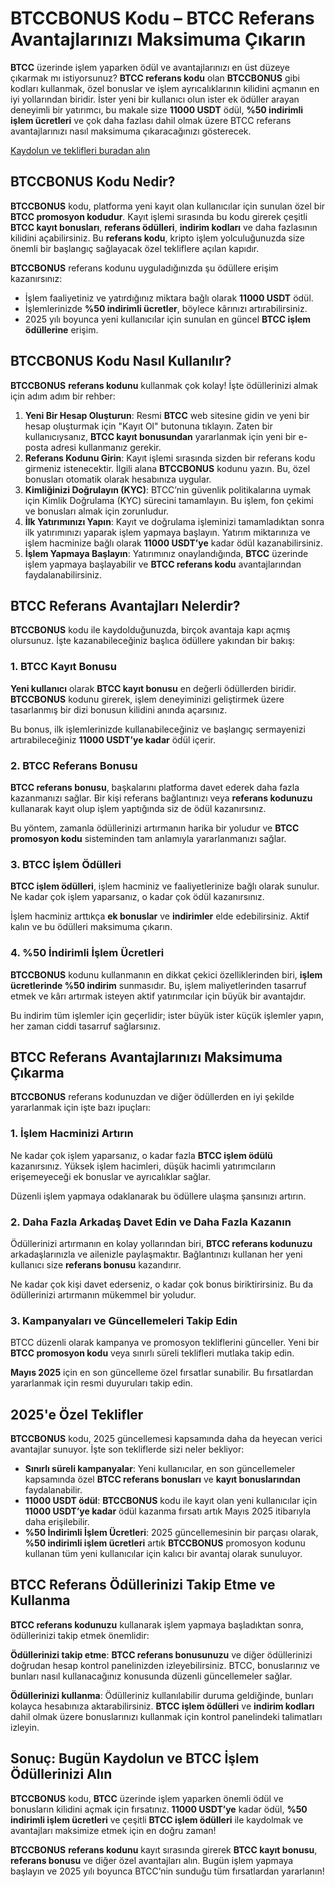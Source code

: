 <h1>BTCCBONUS Kodu – BTCC Referans Avantajlarınızı Maksimuma Çıkarın</h1>
</header>

<section>
  <p><strong>BTCC</strong> üzerinde işlem yaparken ödül ve avantajlarınızı en üst düzeye çıkarmak mı istiyorsunuz? <strong>BTCC referans kodu</strong> olan <strong>BTCCBONUS</strong> gibi kodları kullanmak, özel bonuslar ve işlem ayrıcalıklarının kilidini açmanın en iyi yollarından biridir. İster yeni bir kullanıcı olun ister ek ödüller arayan deneyimli bir yatırımcı, bu makale size <strong>11000 USDT</strong> ödül, <strong>%50 indirimli işlem ücretleri</strong> ve çok daha fazlası dahil olmak üzere BTCC referans avantajlarınızı nasıl maksimuma çıkaracağınızı gösterecek.</p>
</section>
<p><a href="https://partner.btcc.com/us/c/BTCCBONUS/9303" target="_blank">Kaydolun ve teklifleri buradan alın </a></p>



<img src="https://images.mirror-media.xyz/publication-images/-Gh6C4vVamKvXFpvE7083.png?height=500&amp;width=1000" decoding="async" data-nimg="fill" class="css-xah9so" style="position: absolute; inset: 0px; box-sizing: border-box; padding: 0px; border: none; margin: auto; display: block; width: 0px; height: 0px; min-width: 100%; max-width: 100%; min-height: 100%; max-height: 100%;">


<section>
  <h2>BTCCBONUS Kodu Nedir?</h2>
  <p><strong>BTCCBONUS</strong> kodu, platforma yeni kayıt olan kullanıcılar için sunulan özel bir <strong>BTCC promosyon kodudur</strong>. Kayıt işlemi sırasında bu kodu girerek çeşitli <strong>BTCC kayıt bonusları</strong>, <strong>referans ödülleri</strong>, <strong>indirim kodları</strong> ve daha fazlasının kilidini açabilirsiniz. Bu <strong>referans kodu</strong>, kripto işlem yolculuğunuzda size önemli bir başlangıç sağlayacak özel tekliflere açılan kapıdır.</p>
  <p><strong>BTCCBONUS</strong> referans kodunu uyguladığınızda şu ödüllere erişim kazanırsınız:</p>
  <ul>
    <li>İşlem faaliyetiniz ve yatırdığınız miktara bağlı olarak <strong>11000 USDT</strong> ödül.</li>
    <li>İşlemlerinizde <strong>%50 indirimli ücretler</strong>, böylece kârınızı artırabilirsiniz.</li>
    <li>2025 yılı boyunca yeni kullanıcılar için sunulan en güncel <strong>BTCC işlem ödüllerine</strong> erişim.</li>
  </ul>
</section>

<section>
  <h2>BTCCBONUS Kodu Nasıl Kullanılır?</h2>
  <p><strong>BTCCBONUS</strong> <strong>referans kodunu</strong> kullanmak çok kolay! İşte ödüllerinizi almak için adım adım bir rehber:</p>
  <ol>
    <li><strong>Yeni Bir Hesap Oluşturun</strong>: Resmi <strong>BTCC</strong> web sitesine gidin ve yeni bir hesap oluşturmak için "Kayıt Ol" butonuna tıklayın. Zaten bir kullanıcıysanız, <strong>BTCC kayıt bonusundan</strong> yararlanmak için yeni bir e-posta adresi kullanmanız gerekir.</li>
    <li><strong>Referans Kodunu Girin</strong>: Kayıt işlemi sırasında sizden bir referans kodu girmeniz istenecektir. İlgili alana <strong>BTCCBONUS</strong> kodunu yazın. Bu, özel bonusları otomatik olarak hesabınıza uygular.</li>
    <li><strong>Kimliğinizi Doğrulayın (KYC)</strong>: BTCC’nin güvenlik politikalarına uymak için Kimlik Doğrulama (KYC) sürecini tamamlayın. Bu işlem, fon çekimi ve bonusları almak için zorunludur.</li>
    <li><strong>İlk Yatırımınızı Yapın</strong>: Kayıt ve doğrulama işleminizi tamamladıktan sonra ilk yatırımınızı yaparak işlem yapmaya başlayın. Yatırım miktarınıza ve işlem hacminize bağlı olarak <strong>11000 USDT’ye</strong> kadar ödül kazanabilirsiniz.</li>
    <li><strong>İşlem Yapmaya Başlayın</strong>: Yatırımınız onaylandığında, <strong>BTCC</strong> üzerinde işlem yapmaya başlayabilir ve <strong>BTCC referans kodu</strong> avantajlarından faydalanabilirsiniz.</li>
  </ol>
</section>

<section>
  <h2>BTCC Referans Avantajları Nelerdir?</h2>
  <p><strong>BTCCBONUS</strong> kodu ile kaydolduğunuzda, birçok avantaja kapı açmış olursunuz. İşte kazanabileceğiniz başlıca ödüllere yakından bir bakış:</p>

  <h3>1. <strong>BTCC Kayıt Bonusu</strong></h3>
  <p><strong>Yeni kullanıcı</strong> olarak <strong>BTCC kayıt bonusu</strong> en değerli ödüllerden biridir. <strong>BTCCBONUS</strong> kodunu girerek, işlem deneyiminizi geliştirmek üzere tasarlanmış bir dizi bonusun kilidini anında açarsınız.</p>
  <p>Bu bonus, ilk işlemlerinizde kullanabileceğiniz ve başlangıç sermayenizi artırabileceğiniz <strong>11000 USDT’ye kadar</strong> ödül içerir.</p>

  <h3>2. <strong>BTCC Referans Bonusu</strong></h3>
  <p><strong>BTCC referans bonusu</strong>, başkalarını platforma davet ederek daha fazla kazanmanızı sağlar. Bir kişi referans bağlantınızı veya <strong>referans kodunuzu</strong> kullanarak kayıt olup işlem yaptığında siz de ödül kazanırsınız.</p>
  <p>Bu yöntem, zamanla ödüllerinizi artırmanın harika bir yoludur ve <strong>BTCC promosyon kodu</strong> sisteminden tam anlamıyla yararlanmanızı sağlar.</p>

  <h3>3. <strong>BTCC İşlem Ödülleri</strong></h3>
  <p><strong>BTCC işlem ödülleri</strong>, işlem hacminiz ve faaliyetlerinize bağlı olarak sunulur. Ne kadar çok işlem yaparsanız, o kadar çok ödül kazanırsınız.</p>
  <p>İşlem hacminiz arttıkça <strong>ek bonuslar</strong> ve <strong>indirimler</strong> elde edebilirsiniz. Aktif kalın ve bu ödülleri maksimuma çıkarın.</p>

  <h3>4. <strong>%50 İndirimli İşlem Ücretleri</strong></h3>
  <p><strong>BTCCBONUS</strong> kodunu kullanmanın en dikkat çekici özelliklerinden biri, <strong>işlem ücretlerinde %50 indirim</strong> sunmasıdır. Bu, işlem maliyetlerinden tasarruf etmek ve kârı artırmak isteyen aktif yatırımcılar için büyük bir avantajdır.</p>
  <p>Bu indirim tüm işlemler için geçerlidir; ister büyük ister küçük işlemler yapın, her zaman ciddi tasarruf sağlarsınız.</p>
</section>

<section>
  <h2>BTCC Referans Avantajlarınızı Maksimuma Çıkarma</h2>
  <p><strong>BTCCBONUS</strong> referans kodunuzdan ve diğer ödüllerden en iyi şekilde yararlanmak için işte bazı ipuçları:</p>

  <h3>1. İşlem Hacminizi Artırın</h3>
  <p>Ne kadar çok işlem yaparsanız, o kadar fazla <strong>BTCC işlem ödülü</strong> kazanırsınız. Yüksek işlem hacimleri, düşük hacimli yatırımcıların erişemeyeceği ek bonuslar ve ayrıcalıklar sağlar.</p>
  <p>Düzenli işlem yapmaya odaklanarak bu ödüllere ulaşma şansınızı artırın.</p>

  <h3>2. Daha Fazla Arkadaş Davet Edin ve Daha Fazla Kazanın</h3>
  <p>Ödüllerinizi artırmanın en kolay yollarından biri, <strong>BTCC referans kodunuzu</strong> arkadaşlarınızla ve ailenizle paylaşmaktır. Bağlantınızı kullanan her yeni kullanıcı size <strong>referans bonusu</strong> kazandırır.</p>
  <p>Ne kadar çok kişi davet ederseniz, o kadar çok bonus biriktirirsiniz. Bu da ödüllerinizi artırmanın mükemmel bir yoludur.</p>

  <h3>3. Kampanyaları ve Güncellemeleri Takip Edin</h3>
  <p>BTCC düzenli olarak kampanya ve promosyon tekliflerini günceller. Yeni bir <strong>BTCC promosyon kodu</strong> veya sınırlı süreli teklifleri mutlaka takip edin.</p>
  <p><strong>Mayıs 2025</strong> için en son güncelleme özel fırsatlar sunabilir. Bu fırsatlardan yararlanmak için resmi duyuruları takip edin.</p>
</section>

<section>
  <h2>2025'e Özel Teklifler</h2>
  <p><strong>BTCCBONUS</strong> kodu, 2025 güncellemesi kapsamında daha da heyecan verici avantajlar sunuyor. İşte son tekliflerde sizi neler bekliyor:</p>
  <ul>
    <li><strong>Sınırlı süreli kampanyalar</strong>: Yeni kullanıcılar, en son güncellemeler kapsamında özel <strong>BTCC referans bonusları</strong> ve <strong>kayıt bonuslarından</strong> faydalanabilir.</li>
    <li><strong>11000 USDT ödül</strong>: <strong>BTCCBONUS</strong> kodu ile kayıt olan yeni kullanıcılar için <strong>11000 USDT’ye kadar</strong> ödül kazanma fırsatı artık Mayıs 2025 itibarıyla daha erişilebilir.</li>
    <li><strong>%50 İndirimli İşlem Ücretleri</strong>: 2025 güncellemesinin bir parçası olarak, <strong>%50 indirimli işlem ücretleri</strong> artık <strong>BTCCBONUS</strong> promosyon kodunu kullanan tüm yeni kullanıcılar için kalıcı bir avantaj olarak sunuluyor.</li>
  </ul>
</section>

<section>
  <h2>BTCC Referans Ödüllerinizi Takip Etme ve Kullanma</h2>
  <p><strong>BTCC referans kodunuzu</strong> kullanarak işlem yapmaya başladıktan sonra, ödüllerinizi takip etmek önemlidir:</p>
  <p><strong>Ödüllerinizi takip etme</strong>: <strong>BTCC referans bonusunuzu</strong> ve diğer ödüllerinizi doğrudan hesap kontrol panelinizden izleyebilirsiniz. BTCC, bonuslarınız ve bunları nasıl kullanacağınız konusunda düzenli güncellemeler sağlar.</p>
  <p><strong>Ödüllerinizi kullanma</strong>: Ödülleriniz kullanılabilir duruma geldiğinde, bunları kolayca hesabınıza aktarabilirsiniz. <strong>BTCC işlem ödülleri</strong> ve <strong>indirim kodları</strong> dahil olmak üzere bonuslarınızı kullanmak için kontrol panelindeki talimatları izleyin.</p>
</section>

<section>
  <h2>Sonuç: Bugün Kaydolun ve BTCC İşlem Ödüllerinizi Alın</h2>
  <p><strong>BTCCBONUS</strong> kodu, <strong>BTCC</strong> üzerinde işlem yaparken önemli ödül ve bonusların kilidini açmak için fırsatınız. <strong>11000 USDT’ye</strong> kadar ödül, <strong>%50 indirimli işlem ücretleri</strong> ve çeşitli <strong>BTCC işlem ödülleri</strong> ile kaydolmak ve avantajları maksimize etmek için en doğru zaman!</p>
  <p><strong>BTCCBONUS</strong> <strong>referans kodunu</strong> kayıt sırasında girerek <strong>BTCC kayıt bonusu</strong>, <strong>referans bonusu</strong> ve diğer özel avantajları alın. Bugün işlem yapmaya başlayın ve 2025 yılı boyunca BTCC’nin sunduğu tüm fırsatlardan yararlanın!</p>
</section>
